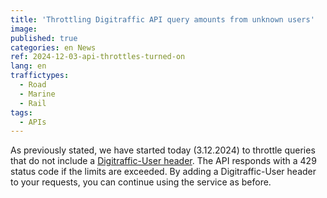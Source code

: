 ```yaml
---
title: 'Throttling Digitraffic API query amounts from unknown users'
image:
published: true
categories: en News
ref: 2024-12-03-api-throttles-turned-on
lang: en
traffictypes:
  - Road
  - Marine
  - Rail
tags:
  - APIs
---
```


As previously stated, we have started today (3.12.2024) to throttle queries that
do not include a
[Digitraffic-User header](https://www.digitraffic.fi/en/support/instructions/#digitraffic-user).
The API responds with a 429 status code if the limits are exceeded. By adding a
Digitraffic-User header to your requests, you can continue using the service as
before.
